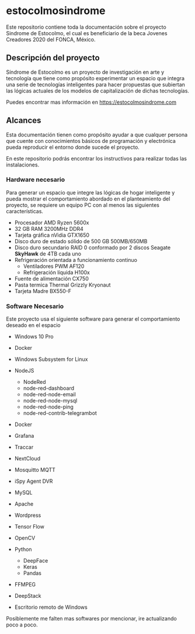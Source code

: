 # estocolmosindrome

Este repositorio contiene toda la documentación sobre el proyecto Sindrome de Estocolmo, el cual es beneficiario de la beca Jovenes Creadores 2020 del FONCA, México.

## Descripción del proyecto

Síndrome de Estocolmo es un proyecto de investigación en arte y tecnología que tiene como propósito experimentar un espacio que integra una serie de tecnologías inteligentes para hacer propuestas que subiertan las lógicas actuales de los modelos de capitalización de dichas tecnologías.

Puedes encontrar mas información en https://estocolmosindrome.com

## Alcances

Esta documentación tienen como propósito ayudar a que cualquer persona que cuente con conocimientos básicos de programación y electrónica pueda reproducir el entorno donde sucede el proyecto.

En este repositorio podrás encontrar los instructivos para realizar todas las instalaciones.

### Hardware necesario

Para generar un espacio que integre las lógicas de hogar inteligente y pueda mostrar el comportamiento abordado en el planteamiento del proyecto, se requiere un equipo PC con al menos las siguientes características.

- Procesador AMD Ryzen 5600x
- 32 GB RAM 3200MHz DDR4
- Tarjeta gráfica nVidia GTX1650
- Disco duro de estado sólido de 500 GB 500MB/650MB
- Disco duro secundario RAID 0 conformado por 2 discos Seagate **SkyHawk** de 4TB cada uno
- Refrigeración orientada a funcionamiento continuo
    - Ventiladores PWM AF120
    - Refrigeración líquida H100x
- Fuente de alimentación CX750
- Pasta termica Thermal Grizzly Kryonaut
- Tarjeta Madre BX550-F

### Software Necesario

Este proyecto usa el siguiente software para generar el comportamiento deseado en el espacio

- Windows 10 Pro
- Docker
- Windows Subsystem for Linux

- NodeJS
    - NodeRed
    - node-red-dashboard
    - node-red-node-email
    - node-red-node-mysql
    - node-red-node-ping
    - node-red-contrib-telegrambot
- Docker
- Grafana
- Traccar
- NextCloud
- Mosquitto MQTT
- iSpy Agent DVR
- MySQL
- Apache
- Wordpress
- Tensor Flow
- OpenCV
- Python
    - DeepFace
    - Keras
    - Pandas
- FFMPEG
- DeepStack
- Escritorio remoto de Windows

Posiblemente me falten mas softwares por mencionar, ire actualizando poco a poco.

